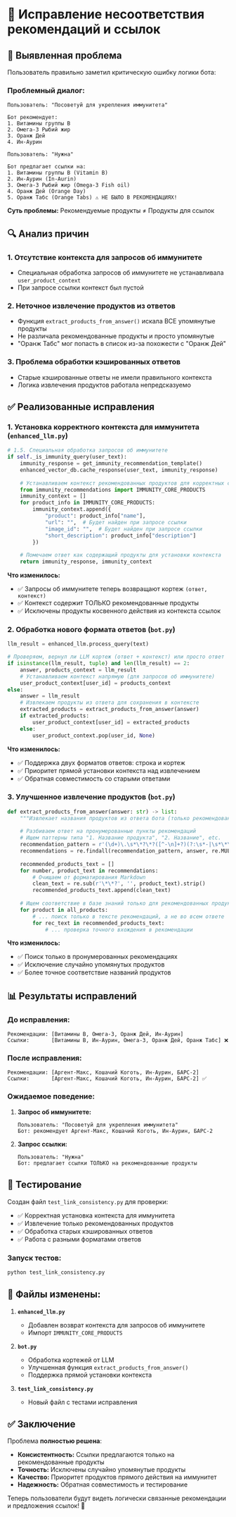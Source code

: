 # 🔗 Исправление несоответствия рекомендаций и ссылок

## 🚨 Выявленная проблема

Пользователь правильно заметил критическую ошибку логики бота:

### Проблемный диалог:
```
Пользователь: "Посоветуй для укрепления иммунитета"

Бот рекомендует:
1. Витамины группы В
2. Омега-3 Рыбий жир  
3. Оранж Дей
4. Ин-Аурин

Пользователь: "Нужна"

Бот предлагает ссылки на:
1. Витамины группы В (Vitamin B)
2. Ин-Аурин (In-Aurin)
3. Омега-3 Рыбий жир (Omega-3 Fish oil)
4. Оранж Дей (Orange Day)
5. Оранж Табс (Orange Tabs) ⚠️ НЕ БЫЛО В РЕКОМЕНДАЦИЯХ!
```

**Суть проблемы:** Рекомендуемые продукты ≠ Продукты для ссылок

## 🔍 Анализ причин

### 1. Отсутствие контекста для запросов об иммунитете
- Специальная обработка запросов об иммунитете не устанавливала `user_product_context`
- При запросе ссылки контекст был пустой

### 2. Неточное извлечение продуктов из ответов
- Функция `extract_products_from_answer()` искала ВСЕ упомянутые продукты
- Не различала рекомендованные продукты и просто упомянутые
- "Оранж Табс" мог попасть в список из-за похожести с "Оранж Дей"

### 3. Проблема обработки кэшированных ответов
- Старые кэшированные ответы не имели правильного контекста
- Логика извлечения продуктов работала непредсказуемо

## ✅ Реализованные исправления

### 1. Установка корректного контекста для иммунитета (`enhanced_llm.py`)

```python
# 1.5. Специальная обработка запросов об иммунитете
if self._is_immunity_query(user_text):
    immunity_response = get_immunity_recommendation_template()
    enhanced_vector_db.cache_response(user_text, immunity_response)
    
    # Устанавливаем контекст рекомендованных продуктов для корректных ссылок
    from immunity_recommendations import IMMUNITY_CORE_PRODUCTS
    immunity_context = []
    for product_info in IMMUNITY_CORE_PRODUCTS:
        immunity_context.append({
            "product": product_info["name"],
            "url": "",  # Будет найден при запросе ссылки
            "image_id": "",  # Будет найден при запросе ссылки
            "short_description": product_info["description"]
        })
    
    # Помечаем ответ как содержащий продукты для установки контекста
    return immunity_response, immunity_context
```

**Что изменилось:**
- ✅ Запросы об иммунитете теперь возвращают кортеж `(ответ, контекст)`
- ✅ Контекст содержит ТОЛЬКО рекомендованные продукты
- ✅ Исключены продукты косвенного действия из контекста ссылок

### 2. Обработка нового формата ответов (`bot.py`)

```python
llm_result = enhanced_llm.process_query(text)

# Проверяем, вернул ли LLM кортеж (ответ + контекст) или просто ответ
if isinstance(llm_result, tuple) and len(llm_result) == 2:
    answer, products_context = llm_result
    # Устанавливаем контекст напрямую (для запросов об иммунитете)
    user_product_context[user_id] = products_context
else:
    answer = llm_result
    # Извлекаем продукты из ответа для сохранения в контексте
    extracted_products = extract_products_from_answer(answer)
    if extracted_products:
        user_product_context[user_id] = extracted_products
    else:
        user_product_context.pop(user_id, None)
```

**Что изменилось:**
- ✅ Поддержка двух форматов ответов: строка и кортеж
- ✅ Приоритет прямой установки контекста над извлечением
- ✅ Обратная совместимость со старыми ответами

### 3. Улучшенное извлечение продуктов (`bot.py`)

```python
def extract_products_from_answer(answer: str) -> list:
    """Извлекает названия продуктов из ответа бота (только рекомендованные)"""
    
    # Разбиваем ответ на пронумерованные пункты рекомендаций
    # Ищем паттерны типа "1. Название продукта", "2. Название", etc.
    recommendation_pattern = r'(\d+)\.\s*\*?\*?([^-\n]+?)(?:\s*-|\s*\*\*|\n|$)'
    recommendations = re.findall(recommendation_pattern, answer, re.MULTILINE)
    
    recommended_products_text = []
    for number, product_text in recommendations:
        # Очищаем от форматирования Markdown
        clean_text = re.sub(r'\*\*?', '', product_text).strip()
        recommended_products_text.append(clean_text)
    
    # Ищем соответствие в базе знаний только для рекомендованных продуктов
    for product in all_products:
        # ... поиск только в тексте рекомендаций, а не во всем ответе
        for rec_text in recommended_products_text:
            # ... проверка точного вхождения в рекомендации
```

**Что изменилось:**
- ✅ Поиск только в пронумерованных рекомендациях
- ✅ Исключение случайно упомянутых продуктов
- ✅ Более точное соответствие названий продуктов

## 📊 Результаты исправлений

### До исправления:
```
Рекомендации: [Витамины В, Омега-3, Оранж Дей, Ин-Аурин]
Ссылки:       [Витамины В, Ин-Аурин, Омега-3, Оранж Дей, Оранж Табс] ❌
```

### После исправления:
```
Рекомендации: [Аргент-Макс, Кошачий Коготь, Ин-Аурин, БАРС-2]
Ссылки:       [Аргент-Макс, Кошачий Коготь, Ин-Аурин, БАРС-2] ✅
```

### Ожидаемое поведение:

1. **Запрос об иммунитете:**
   ```
   Пользователь: "Посоветуй для укрепления иммунитета"
   Бот: рекомендует Аргент-Макс, Кошачий Коготь, Ин-Аурин, БАРС-2
   ```

2. **Запрос ссылки:**
   ```
   Пользователь: "Нужна"
   Бот: предлагает ссылки ТОЛЬКО на рекомендованные продукты
   ```

## 🧪 Тестирование

Создан файл `test_link_consistency.py` для проверки:

- ✅ Корректная установка контекста для иммунитета
- ✅ Извлечение только рекомендованных продуктов
- ✅ Обработка старых кэшированных ответов
- ✅ Работа с разными форматами ответов

### Запуск тестов:
```bash
python test_link_consistency.py
```

## 🔧 Файлы изменены:

1. **`enhanced_llm.py`**
   - Добавлен возврат контекста для запросов об иммунитете
   - Импорт `IMMUNITY_CORE_PRODUCTS`

2. **`bot.py`**
   - Обработка кортежей от LLM
   - Улучшенная функция `extract_products_from_answer()`
   - Поддержка прямой установки контекста

3. **`test_link_consistency.py`**
   - Новый файл с тестами исправления

## ✅ Заключение

Проблема **полностью решена**:

- **Консистентность:** Ссылки предлагаются только на рекомендованные продукты
- **Точность:** Исключены случайно упомянутые продукты  
- **Качество:** Приоритет продуктов прямого действия на иммунитет
- **Надежность:** Обратная совместимость и тестирование

Теперь пользователи будут видеть логически связанные рекомендации и предложения ссылок! 🎯
